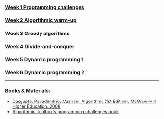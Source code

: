 ### [Week 1 Programming challenges](src/week1_programming_challenges/Week1_programming_challenges.md)
### [Week 2 Algorithmic warm-up](src/week2_algorithmic_warm_up/Week2_algorithmic_warm_up.md)
### Week 3 Greedy algorithms
### Week 4 Divide-and-conquer
### Week 5 Dynamic programming 1
### Week 6 Dynamic programming 2


---
### Books & Materials:

- [Dasgupta, Papadimitriou,Vazirani. Algorithms (1st Edition). McGraw-Hill Higher Education. 2008](../assets/Dasgupta-Papadimitriou-Vazirani.pdf)
- [Algorithmic Toolbox's programming challenges book](../assets/toolbox_statements.pdf)